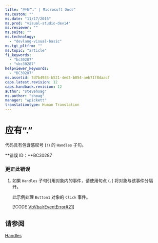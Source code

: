 ```yaml
---
title: "应有“.” | Microsoft Docs"
ms.custom: ""
ms.date: "11/17/2016"
ms.prod: "visual-studio-dev14"
ms.reviewer: ""
ms.suite: ""
ms.technology: 
  - "devlang-visual-basic"
ms.tgt_pltfrm: ""
ms.topic: "article"
f1_keywords: 
  - "bc30287"
  - "vbc30287"
helpviewer_keywords: 
  - "BC30287"
ms.assetid: 7d7b4934-b521-4ed3-b054-aeb71f8daacf
caps.latest.revision: 12
caps.handback.revision: 12
author: "stevehoag"
ms.author: "shoag"
manager: "wpickett"
translationtype: Human Translation
---
```

# 应有“.”
代码具有包含感叹号 \(`!`\) 的 `Handles` 子句。  
  
 **错误 ID：**BC30287  
  
### 更正此错误  
  
1.  如果 `Handles` 子句引用对象内的事件，请使用句点 \(`.`\) 将对象与该事件分隔开。  
  
     此示例处理 `Button1` 对象的 `Click` 事件。  
  
     [!CODE [VbVbalrEventError#21](../CodeSnippet/VS_Snippets_VBCSharp/VbVbalrEventError#21)]  
  
## 请参阅  
 [Handles](../../visual-basic/language-reference/statements/handles-clause.md)